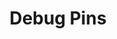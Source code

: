 ---
tag: m0043
codes:
- M43
title: Debug Pins
long:
- When setting up or debugging a machine it's useful to know how pins are assigned
  to functions by the firmware, and to be able to find pins for use with new functions.
  `M43` provides these tools. `M43` by itself reports all pin assignments. Use `P`
  to specify a single pin. Use `I` to report the values on pins that are protected.
  Use `W` to watch the specified pin, or all pins. Use the `E` option to monitor endstops.
  Use `S` option to test a BLTouch type servo probe. Use `T` option to toggle pins.
- The `W` watch mode option continues looping, blocking all further commands, until
  the board is reset. If `EMERGENCY_PARSER` is enabled, `M108` may also be used to
  exit the watch loop without needing to reset the board.
- See [`M43 T`](/docs/gcode/M043-T.html) for Pins Debugging toggle options.
notes:
- Requires `PINS_DEBUGGING`. This feature should be disabled for production use.
parameters:
- tag: P
  optional: true
  description: Digital Pin Number
  values:
  - tag: pin
    type: int
- tag: W
  optional: true
  description: Watch pins
- tag: E
  optional: true
  description: Watch endstops
  values:
  - type: bool
- tag: T
  optional: true
  description: Toggle pins - see `M43 T` for options
  values: 
- tag: S
  optional: true
  description: Test BLTouch type servo probes. Use `P` to specify servo index (0-3).
    Defaults to 0 if `P` omitted
  values: 
- tag: I
  optional: true
  description: Ignore protection when reporting values
  values: 
example: 
examples:
- pre: Get a report on all pins
  code: M43
- pre: Get a report on all pins, ignore pin protection list when displaying values
  code: M43 I
- pre: Watch pin 56 for changes
  code: M43 P56 W
- pre: Start watching endstops
  code: M43 E1
- pre: Toggle pins 3-6 five times with 1 second low and 1 second high pulses but only
    if the pin isn't in the protected list.
  code: M43 T S3 L6 R5 W1000
- pre: Test probe controlled by servo index 2.
  code: M43 S P2
---